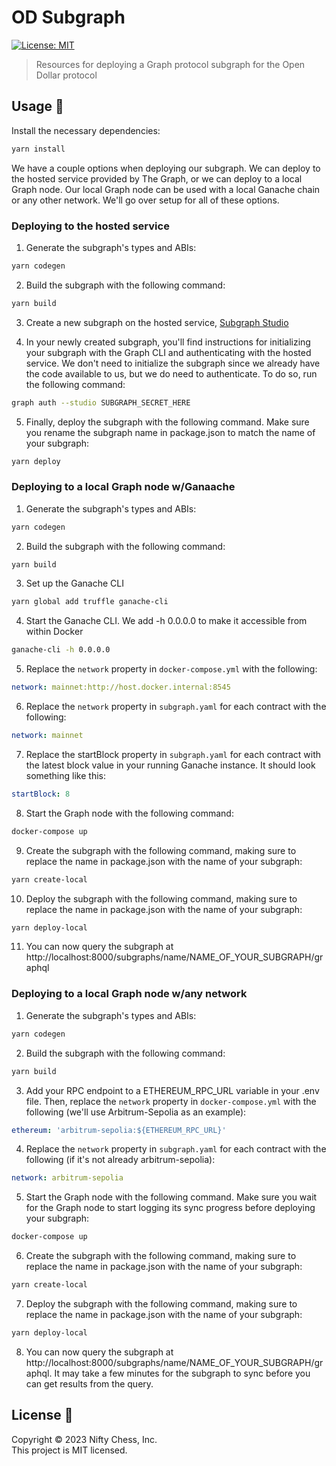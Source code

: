 <h1>OD Subgraph</h1>
<p>
  <a href="#" target="_blank">
    <img alt="License: MIT" src="https://img.shields.io/badge/License-MIT-blue.svg" />
  </a>
</p>

> Resources for deploying a Graph protocol subgraph for the Open Dollar protocol

## Usage 📖

Install the necessary dependencies:

```bash
yarn install
```

We have a couple options when deploying our subgraph. We can deploy to the hosted service provided by The Graph, or 
we can deploy to a local Graph node. Our local Graph node can be used with a local Ganache chain or any other network.
We'll go over setup for all of these options.

### Deploying to the hosted service
1) Generate the subgraph's types and ABIs:

```bash
yarn codegen
```

2) Build the subgraph with the following command:

```bash
yarn build
```

3) Create a new subgraph on the hosted service, [Subgraph Studio](https://thegraph.com/studio/)

4) In your newly created subgraph, you'll find instructions for initializing your subgraph with the Graph CLI and 
authenticating with the hosted service. We don't need to initialize the subgraph since we already have the code available to us,
but we do need to authenticate. To do so, run the following command:

```bash
graph auth --studio SUBGRAPH_SECRET_HERE
```

5) Finally, deploy the subgraph with the following command. Make sure you rename the subgraph name in package.json to match the name of your subgraph:

```bash
yarn deploy
```

### Deploying to a local Graph node w/Ganaache
1) Generate the subgraph's types and ABIs:

```bash
yarn codegen
```

2) Build the subgraph with the following command:

```bash
yarn build
```

3) Set up the Ganache CLI

```bash
yarn global add truffle ganache-cli
```

4) Start the Ganache CLI. We add -h 0.0.0.0 to make it accessible from within Docker 

```bash
ganache-cli -h 0.0.0.0
```

5) Replace the `network` property in `docker-compose.yml` with the following:

```yaml
network: mainnet:http://host.docker.internal:8545
```

6) Replace the `network` property in `subgraph.yaml` for each contract with the following:

```yaml
network: mainnet
```

7) Replace the startBlock property in `subgraph.yaml` for each contract with the latest block value in your running Ganache instance. It should look something like this:

```yaml
startBlock: 8
```

8) Start the Graph node with the following command:

```bash
docker-compose up
```

9) Create the subgraph with the following command, making sure to replace the name in package.json with the name of your subgraph:

```bash
yarn create-local
```

10) Deploy the subgraph with the following command, making sure to replace the name in package.json with the name of your subgraph:

```bash
yarn deploy-local
```

11) You can now query the subgraph at http://localhost:8000/subgraphs/name/NAME_OF_YOUR_SUBGRAPH/graphql

### Deploying to a local Graph node w/any network

1) Generate the subgraph's types and ABIs:

```bash
yarn codegen
```

2) Build the subgraph with the following command:

```bash
yarn build
```

3) Add your RPC endpoint to a ETHEREUM_RPC_URL variable in your .env file. Then, replace the `network` property in `docker-compose.yml` with the following (we'll use Arbitrum-Sepolia as an example):

```yaml
ethereum: 'arbitrum-sepolia:${ETHEREUM_RPC_URL}'
```

4) Replace the `network` property in `subgraph.yaml` for each contract with the following (if it's not already arbitrum-sepolia):

```yaml
network: arbitrum-sepolia
```

5) Start the Graph node with the following command. Make sure you wait for the Graph node to start logging its sync progress 
before deploying your subgraph:

```bash
docker-compose up
```

6) Create the subgraph with the following command, making sure to replace the name in package.json with the name of your subgraph:

```bash
yarn create-local
```

7) Deploy the subgraph with the following command, making sure to replace the name in package.json with the name of your subgraph:

```bash
yarn deploy-local
```

8) You can now query the subgraph at http://localhost:8000/subgraphs/name/NAME_OF_YOUR_SUBGRAPH/graphql. It may take a few minutes for the subgraph to sync before you can get results from the query.

## License 📝

Copyright © 2023 Nifty Chess, Inc.<br />
This project is MIT licensed.